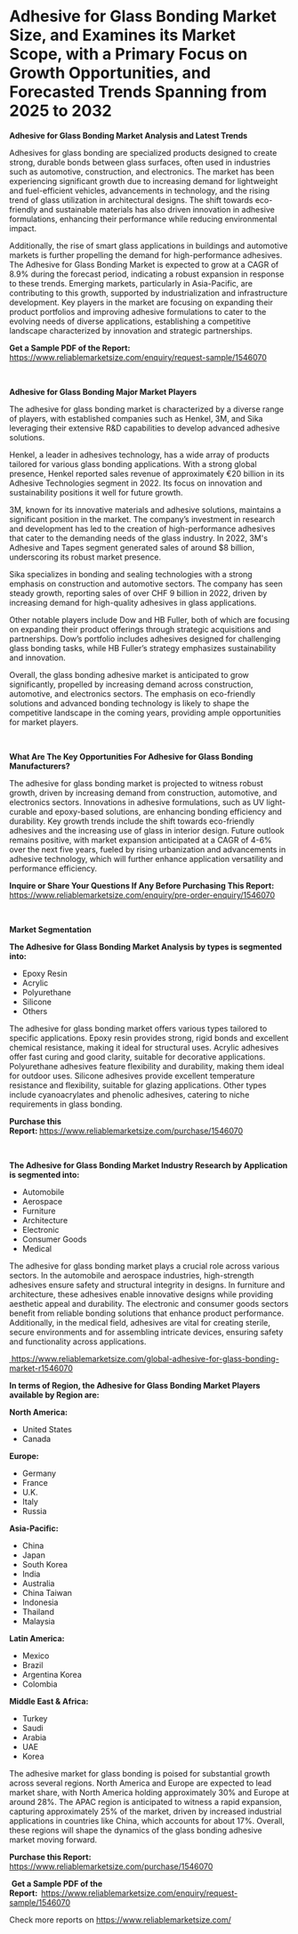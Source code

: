 <p><h1>Adhesive for Glass Bonding Market Size, and Examines its Market Scope, with a Primary Focus on Growth Opportunities, and Forecasted Trends Spanning from 2025 to 2032</h1></p><p><strong>Adhesive for Glass Bonding Market Analysis and Latest Trends</strong></p>
<p><p>Adhesives for glass bonding are specialized products designed to create strong, durable bonds between glass surfaces, often used in industries such as automotive, construction, and electronics. The market has been experiencing significant growth due to increasing demand for lightweight and fuel-efficient vehicles, advancements in technology, and the rising trend of glass utilization in architectural designs. The shift towards eco-friendly and sustainable materials has also driven innovation in adhesive formulations, enhancing their performance while reducing environmental impact.</p><p>Additionally, the rise of smart glass applications in buildings and automotive markets is further propelling the demand for high-performance adhesives. The Adhesive for Glass Bonding Market is expected to grow at a CAGR of 8.9% during the forecast period, indicating a robust expansion in response to these trends. Emerging markets, particularly in Asia-Pacific, are contributing to this growth, supported by industrialization and infrastructure development. Key players in the market are focusing on expanding their product portfolios and improving adhesive formulations to cater to the evolving needs of diverse applications, establishing a competitive landscape characterized by innovation and strategic partnerships.</p></p>
<p><strong>Get a Sample PDF of the Report:&nbsp;</strong> <a href="https://www.reliablemarketsize.com/enquiry/request-sample/1546070?utm_campaign=3172&utm_medium=2&utm_source=Github&utm_content=ia&utm_term=02042025&utm_id=adhesive-for-glass-bonding">https://www.reliablemarketsize.com/enquiry/request-sample/1546070</a></p>
<p>&nbsp;</p>
<p><strong>Adhesive for Glass Bonding Major Market Players</strong></p>
<p><p>The adhesive for glass bonding market is characterized by a diverse range of players, with established companies such as Henkel, 3M, and Sika leveraging their extensive R&D capabilities to develop advanced adhesive solutions. </p><p>Henkel, a leader in adhesives technology, has a wide array of products tailored for various glass bonding applications. With a strong global presence, Henkel reported sales revenue of approximately €20 billion in its Adhesive Technologies segment in 2022. Its focus on innovation and sustainability positions it well for future growth.</p><p>3M, known for its innovative materials and adhesive solutions, maintains a significant position in the market. The company’s investment in research and development has led to the creation of high-performance adhesives that cater to the demanding needs of the glass industry. In 2022, 3M's Adhesive and Tapes segment generated sales of around $8 billion, underscoring its robust market presence.</p><p>Sika specializes in bonding and sealing technologies with a strong emphasis on construction and automotive sectors. The company has seen steady growth, reporting sales of over CHF 9 billion in 2022, driven by increasing demand for high-quality adhesives in glass applications.</p><p>Other notable players include Dow and HB Fuller, both of which are focusing on expanding their product offerings through strategic acquisitions and partnerships. Dow’s portfolio includes adhesives designed for challenging glass bonding tasks, while HB Fuller’s strategy emphasizes sustainability and innovation.</p><p>Overall, the glass bonding adhesive market is anticipated to grow significantly, propelled by increasing demand across construction, automotive, and electronics sectors. The emphasis on eco-friendly solutions and advanced bonding technology is likely to shape the competitive landscape in the coming years, providing ample opportunities for market players.</p></p>
<p>&nbsp;</p>
<p><strong>What Are The Key Opportunities For Adhesive for Glass Bonding Manufacturers?</strong></p>
<p><p>The adhesive for glass bonding market is projected to witness robust growth, driven by increasing demand from construction, automotive, and electronics sectors. Innovations in adhesive formulations, such as UV light-curable and epoxy-based solutions, are enhancing bonding efficiency and durability. Key growth trends include the shift towards eco-friendly adhesives and the increasing use of glass in interior design. Future outlook remains positive, with market expansion anticipated at a CAGR of 4-6% over the next five years, fueled by rising urbanization and advancements in adhesive technology, which will further enhance application versatility and performance efficiency.</p></p>
<p><strong>Inquire or Share Your Questions If Any Before Purchasing This Report:</strong> <a href="https://www.reliablemarketsize.com/enquiry/pre-order-enquiry/1546070?utm_campaign=3172&utm_medium=2&utm_source=Github&utm_content=ia&utm_term=02042025&utm_id=adhesive-for-glass-bonding">https://www.reliablemarketsize.com/enquiry/pre-order-enquiry/1546070</a></p>
<p>&nbsp;</p>
<p><strong>Market Segmentation</strong></p>
<p><strong>The Adhesive for Glass Bonding Market Analysis by types is segmented into:</strong></p>
<p><ul><li>Epoxy Resin</li><li>Acrylic</li><li>Polyurethane</li><li>Silicone</li><li>Others</li></ul></p>
<p><p>The adhesive for glass bonding market offers various types tailored to specific applications. Epoxy resin provides strong, rigid bonds and excellent chemical resistance, making it ideal for structural uses. Acrylic adhesives offer fast curing and good clarity, suitable for decorative applications. Polyurethane adhesives feature flexibility and durability, making them ideal for outdoor uses. Silicone adhesives provide excellent temperature resistance and flexibility, suitable for glazing applications. Other types include cyanoacrylates and phenolic adhesives, catering to niche requirements in glass bonding.</p></p>
<p><strong>Purchase this Report:&nbsp;</strong><a href="https://www.reliablemarketsize.com/purchase/1546070?utm_campaign=3172&utm_medium=2&utm_source=Github&utm_content=ia&utm_term=02042025&utm_id=adhesive-for-glass-bonding">https://www.reliablemarketsize.com/purchase/1546070</a></p>
<p>&nbsp;</p>
<p><strong>The Adhesive for Glass Bonding Market Industry Research by Application is segmented into:</strong></p>
<p><ul><li>Automobile</li><li>Aerospace</li><li>Furniture</li><li>Architecture</li><li>Electronic</li><li>Consumer Goods</li><li>Medical</li></ul></p>
<p><p>The adhesive for glass bonding market plays a crucial role across various sectors. In the automobile and aerospace industries, high-strength adhesives ensure safety and structural integrity in designs. In furniture and architecture, these adhesives enable innovative designs while providing aesthetic appeal and durability. The electronic and consumer goods sectors benefit from reliable bonding solutions that enhance product performance. Additionally, in the medical field, adhesives are vital for creating sterile, secure environments and for assembling intricate devices, ensuring safety and functionality across applications.</p></p>
<p><a href="https://www.reliablemarketsize.com/global-adhesive-for-glass-bonding-market-r1546070?utm_campaign=3172&utm_medium=2&utm_source=Github&utm_content=ia&utm_term=02042025&utm_id=adhesive-for-glass-bonding">&nbsp;https://www.reliablemarketsize.com/global-adhesive-for-glass-bonding-market-r1546070</a></p>
<p><strong>In terms of Region, the Adhesive for Glass Bonding Market Players available by Region are:</strong></p>
<p>
    <p> <strong> North America: </strong>
        <ul>
            <li>United States</li>
            <li>Canada</li>
        </ul>
        </p> 
    <p> <strong> Europe: </strong>
        <ul>
            <li>Germany</li>
            <li>France</li>
            <li>U.K.</li>
            <li>Italy</li>
            <li>Russia</li>
        </ul>
        </p> 
    <p> <strong> Asia-Pacific: </strong>
        <ul>
            <li>China</li>
            <li>Japan</li>
            <li>South Korea</li>
            <li>India</li>
            <li>Australia</li>
            <li>China Taiwan</li>
            <li>Indonesia</li>
            <li>Thailand</li>
            <li>Malaysia</li>
        </ul>
        </p> 
    <p> <strong> Latin America: </strong>
        <ul>
            <li>Mexico</li>
            <li>Brazil</li>
            <li>Argentina Korea</li>
            <li>Colombia</li>
        </ul>
        </p> 
    <p> <strong> Middle East & Africa: </strong>
        <ul>
            <li>Turkey</li>
            <li>Saudi</li>
            <li>Arabia</li>
            <li>UAE</li>
            <li>Korea</li>
        </ul>
    </p>
    </p>
<p><p>The adhesive market for glass bonding is poised for substantial growth across several regions. North America and Europe are expected to lead market share, with North America holding approximately 30% and Europe at around 28%. The APAC region is anticipated to witness a rapid expansion, capturing approximately 25% of the market, driven by increased industrial applications in countries like China, which accounts for about 17%. Overall, these regions will shape the dynamics of the glass bonding adhesive market moving forward.</p></p>
<p><strong>Purchase this Report: </strong><a href="https://www.reliablemarketsize.com/purchase/1546070?utm_campaign=3172&utm_medium=2&utm_source=Github&utm_content=ia&utm_term=02042025&utm_id=adhesive-for-glass-bonding">https://www.reliablemarketsize.com/purchase/1546070</a></p>
<p>&nbsp;<strong>Get a Sample PDF of the Report:&nbsp;&nbsp;</strong><a href="https://www.reliablemarketsize.com/enquiry/request-sample/1546070?utm_campaign=3172&utm_medium=2&utm_source=Github&utm_content=ia&utm_term=02042025&utm_id=adhesive-for-glass-bonding">https://www.reliablemarketsize.com/enquiry/request-sample/1546070</a></p>
<p><strong></strong></p>
<p>Check more reports on <a href="https://www.reliablemarketsize.com/?utm_campaign=3172&utm_medium=2&utm_source=Github&utm_content=ia&utm_term=02042025&utm_id=adhesive-for-glass-bonding">https://www.reliablemarketsize.com/</a></p>